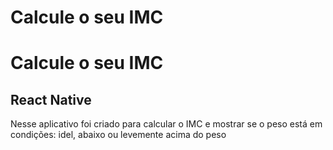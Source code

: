 # Calcule o seu IMC
<h1>Calcule o seu IMC</h1>

<h2>React Native</h2>

<p>Nesse aplicativo foi criado para calcular o IMC e mostrar se o peso está em condições: 
  idel, abaixo ou levemente acima do peso</p>
